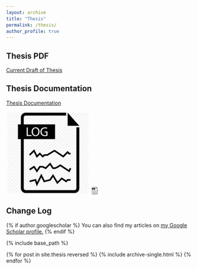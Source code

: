 ```yaml
---
layout: archive
title: "Thesis"
permalink: /thesis/
author_profile: true
---
```


Thesis PDF
------------------
[Current Draft of Thesis](https://dweissner.github.io/files/Thesis.pdf)


Thesis Documentation
------------------
[Thesis Documentation](https://dweissner.github.io/Thesis/)



![](/images/changelog.jpg)
<img src="/images/changelog.jpg" width="20">


Change Log
-------------
{% if author.googlescholar %}
  You can also find my articles on <u><a href="{{author.googlescholar}}">my Google Scholar profile</a>.</u>
{% endif %}

{% include base_path %}

{% for post in site.thesis reversed %}
  {% include archive-single.html %}
{% endfor %}
